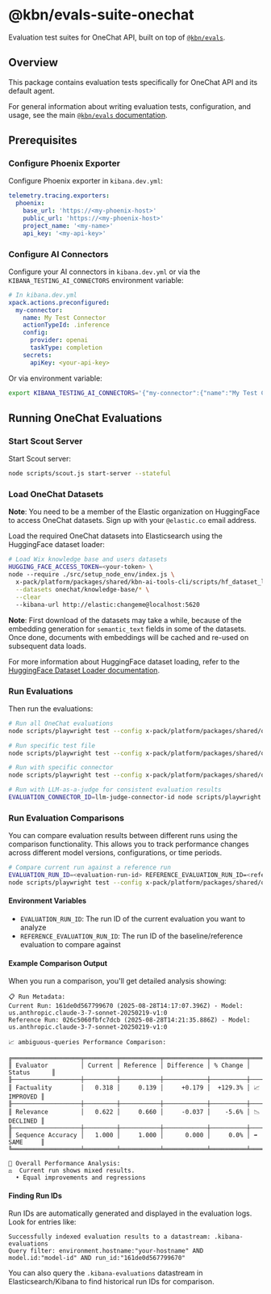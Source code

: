 # @kbn/evals-suite-onechat

Evaluation test suites for OneChat API, built on top of [`@kbn/evals`](../kbn-evals/README.md).

## Overview

This package contains evaluation tests specifically for OneChat API and its default agent.

For general information about writing evaluation tests, configuration, and usage, see the main [`@kbn/evals` documentation](../kbn-evals/README.md).

## Prerequisites

### Configure Phoenix Exporter

Configure Phoenix exporter in `kibana.dev.yml`:

```yaml
telemetry.tracing.exporters:
  phoenix:
    base_url: 'https://<my-phoenix-host>'
    public_url: 'https://<my-phoenix-host>'
    project_name: '<my-name>'
    api_key: '<my-api-key>'
```

### Configure AI Connectors

Configure your AI connectors in `kibana.dev.yml` or via the `KIBANA_TESTING_AI_CONNECTORS` environment variable:

```yaml
# In kibana.dev.yml
xpack.actions.preconfigured:
  my-connector:
    name: My Test Connector
    actionTypeId: .inference
    config:
      provider: openai
      taskType: completion
    secrets:
      apiKey: <your-api-key>
```

Or via environment variable:

```bash
export KIBANA_TESTING_AI_CONNECTORS='{"my-connector":{"name":"My Test Connector","actionTypeId":".inference","config":{"provider":"openai","taskType":"completion"},"secrets":{"apiKey":"your-api-key"}}}'
```

## Running OneChat Evaluations

### Start Scout Server

Start Scout server:

```bash
node scripts/scout.js start-server --stateful
```

### Load OneChat Datasets

**Note**: You need to be a member of the Elastic organization on HuggingFace to access OneChat datasets. Sign up with your `@elastic.co` email address.

Load the required OneChat datasets into Elasticsearch using the HuggingFace dataset loader:

```bash
# Load Wix knowledge base and users datasets
HUGGING_FACE_ACCESS_TOKEN=<your-token> \
node --require ./src/setup_node_env/index.js \
  x-pack/platform/packages/shared/kbn-ai-tools-cli/scripts/hf_dataset_loader.ts \
  --datasets onechat/knowledge-base/* \
  --clear
  --kibana-url http://elastic:changeme@localhost:5620
```

**Note**: First download of the datasets may take a while, because of the embedding generation for `semantic_text` fields in some of the datasets.
Once done, documents with embeddings will be cached and re-used on subsequent data loads.

For more information about HuggingFace dataset loading, refer to the [HuggingFace Dataset Loader documentation](../../kbn-ai-tools-cli/src/hf_dataset_loader/README.md).

### Run Evaluations

Then run the evaluations:

```bash
# Run all OneChat evaluations
node scripts/playwright test --config x-pack/platform/packages/shared/onechat/kbn-evals-suite-onechat/playwright.config.ts

# Run specific test file
node scripts/playwright test --config x-pack/platform/packages/shared/onechat/kbn-evals-suite-onechat/playwright.config.ts evals/kb/kb.spec.ts

# Run with specific connector
node scripts/playwright test --config x-pack/platform/packages/shared/onechat/kbn-evals-suite-onechat/playwright.config.ts --project="my-connector"

# Run with LLM-as-a-judge for consistent evaluation results
EVALUATION_CONNECTOR_ID=llm-judge-connector-id node scripts/playwright test --config x-pack/platform/packages/shared/onechat/kbn-evals-suite-onechat/playwright.config.ts
```

### Run Evaluation Comparisons

You can compare evaluation results between different runs using the comparison functionality. This allows you to track performance changes across different model versions, configurations, or time periods.

```bash
# Compare current run against a reference run
EVALUATION_RUN_ID=<evaluation-run-id> REFERENCE_EVALUATION_RUN_ID=<reference-evaluation-run-id> \
node scripts/playwright test --config x-pack/platform/packages/shared/onechat/kbn-evals-suite-onechat/reporting.playwright.config.ts
```

#### Environment Variables

- `EVALUATION_RUN_ID`: The run ID of the current evaluation you want to analyze
- `REFERENCE_EVALUATION_RUN_ID`: The run ID of the baseline/reference evaluation to compare against

#### Example Comparison Output

When you run a comparison, you'll get detailed analysis showing:

```text
📋 Run Metadata:
Current Run: 161de0d567799670 (2025-08-28T14:17:07.396Z) - Model: us.anthropic.claude-3-7-sonnet-20250219-v1:0
Reference Run: 026c5060fbfc7dcb (2025-08-28T14:21:35.886Z) - Model: us.anthropic.claude-3-7-sonnet-20250219-v1:0

📈 ambiguous-queries Performance Comparison:

╔═══════════════════╤═════════╤═══════════╤════════════╤══════════╤═════════════╗
║ Evaluator         │ Current │ Reference │ Difference │ % Change │ Status      ║
╟───────────────────┼─────────┼───────────┼────────────┼──────────┼─────────────╢
║ Factuality        │   0.318 │     0.139 │     +0.179 │  +129.3% │ 📈 IMPROVED ║
╟───────────────────┼─────────┼───────────┼────────────┼──────────┼─────────────╢
║ Relevance         │   0.622 │     0.660 │     -0.037 │    -5.6% │ 📉 DECLINED ║
╟───────────────────┼─────────┼───────────┼────────────┼──────────┼─────────────╢
║ Sequence Accuracy │   1.000 │     1.000 │      0.000 │     0.0% │ ➡️ SAME     ║
╚═══════════════════╧═════════╧═══════════╧════════════╧══════════╧═════════════╝

🎯 Overall Performance Analysis:
⚖️  Current run shows mixed results.
  • Equal improvements and regressions
```

#### Finding Run IDs

Run IDs are automatically generated and displayed in the evaluation logs. Look for entries like:

```text
Successfully indexed evaluation results to a datastream: .kibana-evaluations
Query filter: environment.hostname:"your-hostname" AND model.id:"model-id" AND run_id:"161de0d567799670"
```

You can also query the `.kibana-evaluations` datastream in Elasticsearch/Kibana to find historical run IDs for comparison.
